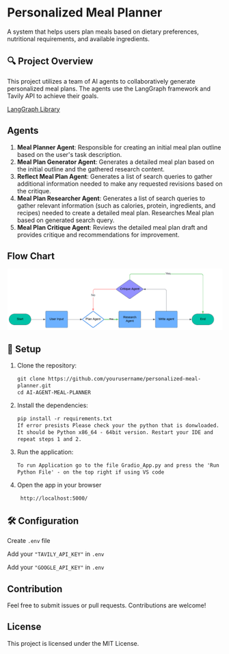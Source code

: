# Personalized Meal Planner

A system that helps users plan meals based on dietary preferences, nutritional requirements, and available ingredients.

## 🔍 Project Overview

This project utilizes a team of AI agents to collaboratively generate personalized meal plans. The agents use the LangGraph framework and Tavily API to achieve their goals.

[LangGraph Library](https://github.com/langchain-ai/langgraph)

## Agents

1. **Meal Planner Agent**: Responsible for creating an initial meal plan outline based on the user's task description.
2. **Meal Plan Generator Agent**: Generates a detailed meal plan based on the initial outline and the gathered research content.
3. **Reflect Meal Plan Agent**: Generates a list of search queries to gather additional information needed to make any requested revisions based on the critique.
4. **Meal Plan Researcher Agent**: Generates a list of search queries to gather relevant information (such as calories, protein, ingredients, and recipes) needed to create a detailed meal plan. Researches Meal plan based on generated search query.
5. **Meal Plan Critique Agent**: Reviews the detailed meal plan draft and provides critique and recommendations for improvement.

## Flow Chart

![Flowchart](./img/AI-Meal-Planner.png)

## 🚀 Setup

1. Clone the repository:
    ```Terminal
    git clone https://github.com/yourusername/personalized-meal-planner.git
    cd AI-AGENT-MEAL-PLANNER
    ```


2. Install the dependencies:
    ```Terminal
    pip install -r requirements.txt
    If error presists Please check your the python that is donwloaded. 
    It should be Python x86_64 - 64bit version. Restart your IDE and repeat steps 1 and 2.
    ```

4. Run the application:
    ```Terminal
    To run Application go to the file Gradio_App.py and press the 'Run Python File' - on the top right if using VS code
    ```
5. Open the app in your browser
   ```sh
    http://localhost:5000/
    ```

## 🛠️ Configuration

Create `.env` file

Add your `"TAVILY_API_KEY"` in `.env`

Add your `"GOOGLE_API_KEY"` in `.env`

## Contribution

Feel free to submit issues or pull requests. Contributions are welcome!

## License

This project is licensed under the MIT License.
